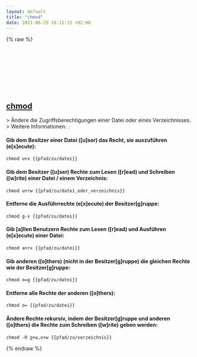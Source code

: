 ```yaml
---
layout: default
title: "chmod"
date: 2021-06-25 18:12:13 +02:00
---
```

{% raw %}
<h2 id="chmod">
  <a href="/de/common/chmod.html">chmod</a> <a href="#chmod"><svg class="icon">
    <use href="/assets/images/unicode_sprite.svg#link" />
  </svg></a>
</h2>
> Ändere die Zugriffsberechtigungen einer Datei oder eines Verzeichnisses.
> Weitere Informationen: <https://www.gnu.org/software/coreutils/chmod>.

#### Gib dem Besitzer einer Datei ([u]ser) das Recht, sie auszuführen (e[x]ecute):
```shell
chmod u+x {{pfad/zu/datei}}
```
#### Gib dem Besitzer ([u]ser) Rechte zum Lesen ([r]ead) und Schreiben ([w]rite) einer Datei / einem Verzeichnis:
```shell
chmod u+rw {{pfad/zu/datei_oder_verzeichnis}}
```
#### Entferne die Ausführrechte (e[x]ecute) der Besitzer[g]ruppe:
```shell
chmod g-x {{pfad/zu/datei}}
```
#### Gib [a]llen Benutzern Rechte zum Lesen ([r]ead) und Ausführen (e[x]ecute) einer Datei:
```shell
chmod a+rx {{pfad/zu/datei}}
```
#### Gib anderen ([o]thers) (nicht in der Besitzer[g]ruppe) die gleichen Rechte wie der Besitzer[g]ruppe:
```shell
chmod o=g {{pfad/zu/datei}}
```
#### Entferne alle Rechte der anderen ([o]thers):
```shell
chmod o= {{pfad/zu/datei}}
```
#### Ändere Rechte rekursiv, indem der Besitzer[g]ruppe und anderen ([o]thers) die Rechte zum Schreiben ([w]rite) geben werden:
```shell
chmod -R g+w,o+w {{pfad/zu/verzeichnis}}
```
{% endraw %}
